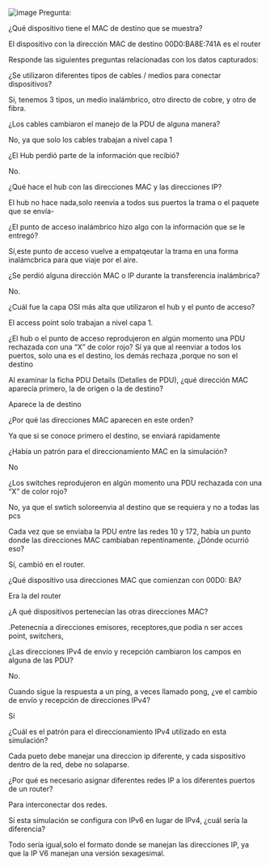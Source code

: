 ![image](https://github.com/Fx2048/COMU_REDES/assets/131219987/c26c0fc0-ebf0-48a6-8315-bd767103b205)
Pregunta:

¿Qué dispositivo tiene el MAC de destino que se muestra?

El dispositivo con la dirección MAC de destino 00D0:BA8E:741A es el router

Responde las siguientes preguntas relacionadas con los datos capturados:

¿Se utilizaron diferentes tipos de cables / medios para conectar dispositivos?

Sí, tenemos 3 tipos, un medio inalámbrico, otro directo de cobre, y otro de fibra.

¿Los cables cambiaron el manejo de la PDU de alguna manera?

No, ya que solo los cables trabajan a nivel capa 1

¿El Hub perdió parte de la información que recibió?

No.

¿Qué hace el hub con las direcciones MAC y las direcciones IP?

El hub no hace nada,solo reenvia a todos sus puertos la trama o el paquete que se envía-

¿El punto de acceso inalámbrico hizo algo con la información que se le entregó?

Sí,este punto de acceso vuelve a empatqeutar la trama en una forma inalámcbrica para que viaje por el aire.

¿Se perdió alguna dirección MAC o IP durante la transferencia inalámbrica?

No.

¿Cuál fue la capa OSI más alta que utilizaron el hub y el punto de acceso?

El access point solo trabajan a nivel capa 1.

¿El hub o el punto de acceso reprodujeron en algún momento una PDU rechazada con una “X” de color rojo? Sí ya que al reenviar a todos los puertos, solo una es el destino, los demás rechaza ,porque no son el destino

Al examinar la ficha PDU Details (Detalles de PDU), ¿qué dirección MAC aparecía primero, la de origen o la de destino?

Aparece la de destino

¿Por qué las direcciones MAC aparecen en este orden?

Ya que si se conoce primero el destino, se enviará rapidamente

¿Había un patrón para el direccionamiento MAC en la simulación?

No

¿Los switches reprodujeron en algún momento una PDU rechazada con una “X” de color rojo?

No, ya que el swtich soloreenvia al destino que se requiera y no a todas las pcs

Cada vez que se enviaba la PDU entre las redes 10 y 172, había un punto donde las direcciones MAC cambiaban repentinamente. ¿Dónde ocurrió eso?

Sí, cambió en el router.

¿Qué dispositivo usa direcciones MAC que comienzan con 00D0: BA?

Era la del router

¿A qué dispositivos pertenecían las otras direcciones MAC?

.Petenecnía a direcciones emisores, receptores,que podía n ser acces point, switchers,

¿Las direcciones IPv4 de envío y recepción cambiaron los campos en alguna de las PDU?

No.

Cuando sigue la respuesta a un ping, a veces llamado pong, ¿ve el cambio de envío y recepción de direcciones IPv4?

Sí

¿Cuál es el patrón para el direccionamiento IPv4 utilizado en esta simulación?

Cada pueto debe manejar una direccion ip diferente, y cada sispositivo dentro de la red, debe no solaparse.

¿Por qué es necesario asignar diferentes redes IP a los diferentes puertos de un router?

Para interconectar dos redes.

Si esta simulación se configura con IPv6 en lugar de IPv4, ¿cuál sería la diferencia?

Todo sería igual,solo el formato donde se manejan las direcciones IP, ya que la IP V6 manejan una versión sexagesimal.
